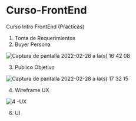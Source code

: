 # Curso-FrontEnd
Curso Intro FrontEnd (Prácticas)

1. Toma de Requerimientos
2. Buyer Persona

![Captura de pantalla 2022-02-28 a la(s) 16 42 08](https://user-images.githubusercontent.com/37346944/156076616-67c2f324-f554-4f2c-89e6-a30bdf01a425.png)

3. Publico Objetivo

![Captura de pantalla 2022-02-28 a la(s) 17 32 15](https://user-images.githubusercontent.com/37346944/156076595-a482884a-ffdc-4dc4-9cab-c9a81f63b8fe.png)


4. Wireframe UX

![4 -UX](https://user-images.githubusercontent.com/37346944/156086728-1b58a0bc-d3fb-4be8-a014-b13e9cc8dc6c.png)


6. UI
